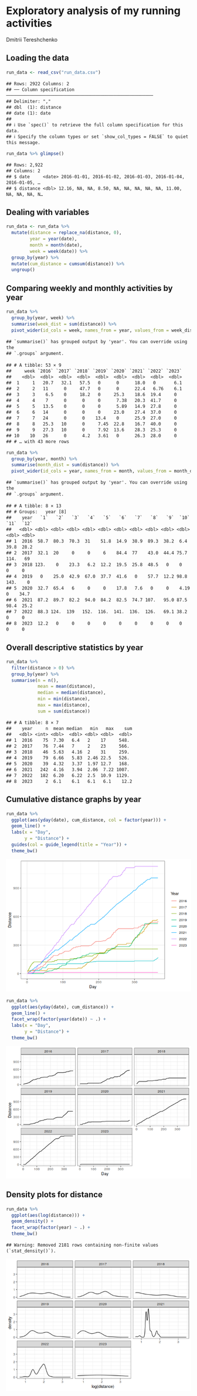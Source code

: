 Exploratory analysis of my running activities
================
Dmitrii Tereshchenko

## Loading the data

``` r
run_data <- read_csv("run_data.csv")
```

    ## Rows: 2922 Columns: 2
    ## ── Column specification ────────────────────────────────────────────────────────
    ## Delimiter: ","
    ## dbl  (1): distance
    ## date (1): date
    ## 
    ## ℹ Use `spec()` to retrieve the full column specification for this data.
    ## ℹ Specify the column types or set `show_col_types = FALSE` to quiet this message.

``` r
run_data %>% glimpse()
```

    ## Rows: 2,922
    ## Columns: 2
    ## $ date     <date> 2016-01-01, 2016-01-02, 2016-01-03, 2016-01-04, 2016-01-05, …
    ## $ distance <dbl> 12.16, NA, NA, 8.50, NA, NA, NA, NA, NA, 11.00, NA, NA, NA, N…

## Dealing with variables

``` r
run_data <- run_data %>% 
  mutate(distance = replace_na(distance, 0),
         year = year(date),
         month = month(date),
         week = week(date)) %>%
  group_by(year) %>% 
  mutate(cum_distance = cumsum(distance)) %>%
  ungroup()
```

## Comparing weekly and monthly activities by year

``` r
run_data %>% 
  group_by(year, week) %>%
  summarise(week_dist = sum(distance)) %>%
  pivot_wider(id_cols = week, names_from = year, values_from = week_dist)
```

    ## `summarise()` has grouped output by 'year'. You can override using the
    ## `.groups` argument.

    ## # A tibble: 53 × 9
    ##     week `2016` `2017` `2018` `2019` `2020` `2021` `2022` `2023`
    ##    <dbl>  <dbl>  <dbl>  <dbl>  <dbl>  <dbl>  <dbl>  <dbl>  <dbl>
    ##  1     1   20.7   32.1   57.5   0      0      18.0   0       6.1
    ##  2     2   11      0     47.7   0      0      22.4   6.76    6.1
    ##  3     3    6.5    0     18.2   0     25.3    18.6  19.4     0  
    ##  4     4    7      0      0     0      7.38   20.3  41.7     0  
    ##  5     5   13.5    0      0     0      5.89   14.9  27.8     0  
    ##  6     6   14      0      0     0     23.0    27.4  37.0     0  
    ##  7     7   24      0      0    13.4    0      25.9  27.0     0  
    ##  8     8   25.3   10      0     7.45  22.8    16.7  40.0     0  
    ##  9     9   27.3   10      0     7.92  13.6    28.3  25.3     0  
    ## 10    10   26      0      4.2   3.61   0      26.3  28.0     0  
    ## # … with 43 more rows

``` r
run_data %>% 
  group_by(year, month) %>%
  summarise(month_dist = sum(distance)) %>%
  pivot_wider(id_cols = year, names_from = month, values_from = month_dist)
```

    ## `summarise()` has grouped output by 'year'. You can override using the
    ## `.groups` argument.

    ## # A tibble: 8 × 13
    ## # Groups:   year [8]
    ##    year   `1`   `2`   `3`   `4`   `5`   `6`   `7`   `8`   `9`  `10`  `11`  `12`
    ##   <dbl> <dbl> <dbl> <dbl> <dbl> <dbl> <dbl> <dbl> <dbl> <dbl> <dbl> <dbl> <dbl>
    ## 1  2016  58.7  80.3  70.3  31    51.8  14.9  38.9  89.3  38.2  6.4   39.8  28.2
    ## 2  2017  32.1  20     0     0     6    84.4  77    43.0  44.4 75.7  114.   69  
    ## 3  2018 123.    0    23.3   6.2  12.2  19.5  25.8  48.5   0    0      0     0  
    ## 4  2019   0    25.0  42.9  67.0  37.7  41.6   0    57.7  12.2 98.8  143.    0  
    ## 5  2020  32.7  65.4   6     0     0    17.8   7.6   0     0    4.19   0    34.7
    ## 6  2021  87.2  89.7  82.2  94.0  84.2  82.5  74.7 107.   95.0 87.5   98.4  25.2
    ## 7  2022  88.3 124.  139   152.  116.  141.  136.  126.   69.1 38.2    0     0  
    ## 8  2023  12.2   0     0     0     0     0     0     0     0    0      0     0

## Overall descriptive statistics by year

``` r
run_data %>% 
  filter(distance > 0) %>%
  group_by(year) %>%
  summarise(n = n(), 
            mean = mean(distance), 
            median = median(distance), 
            min = min(distance),
            max = max(distance), 
            sum = sum(distance))
```

    ## # A tibble: 8 × 7
    ##    year     n  mean median   min   max    sum
    ##   <dbl> <int> <dbl>  <dbl> <dbl> <dbl>  <dbl>
    ## 1  2016    75  7.30   6.4   2    17     548. 
    ## 2  2017    76  7.44   7     2    23     566. 
    ## 3  2018    46  5.63   4.16  2    31     259. 
    ## 4  2019    79  6.66   5.83  2.46 22.5   526. 
    ## 5  2020    39  4.32   3.37  1.97 12.7   168. 
    ## 6  2021   242  4.16   3.94  2.06  7.22 1007. 
    ## 7  2022   182  6.20   6.22  2.5  10.9  1129. 
    ## 8  2023     2  6.1    6.1   6.1   6.1    12.2

## Cumulative distance graphs by year

``` r
run_data %>% 
  ggplot(aes(yday(date), cum_distance, col = factor(year))) + 
  geom_line() + 
  labs(x = "Day", 
       y = "Distance") + 
  guides(col = guide_legend(title = "Year")) + 
  theme_bw()
```

![](run_data_analysis_files/figure-gfm/unnamed-chunk-6-1.png)<!-- -->

``` r
run_data %>% 
  ggplot(aes(yday(date), cum_distance)) + 
  geom_line() + 
  facet_wrap(factor(year(date)) ~ .) + 
  labs(x = "Day", 
       y = "Distance") + 
  theme_bw()
```

![](run_data_analysis_files/figure-gfm/unnamed-chunk-7-1.png)<!-- -->

## Density plots for distance

``` r
run_data %>% 
  ggplot(aes(log(distance))) + 
  geom_density() + 
  facet_wrap(factor(year) ~ .) + 
  theme_bw()
```

    ## Warning: Removed 2181 rows containing non-finite values (`stat_density()`).

![](run_data_analysis_files/figure-gfm/unnamed-chunk-8-1.png)<!-- -->
